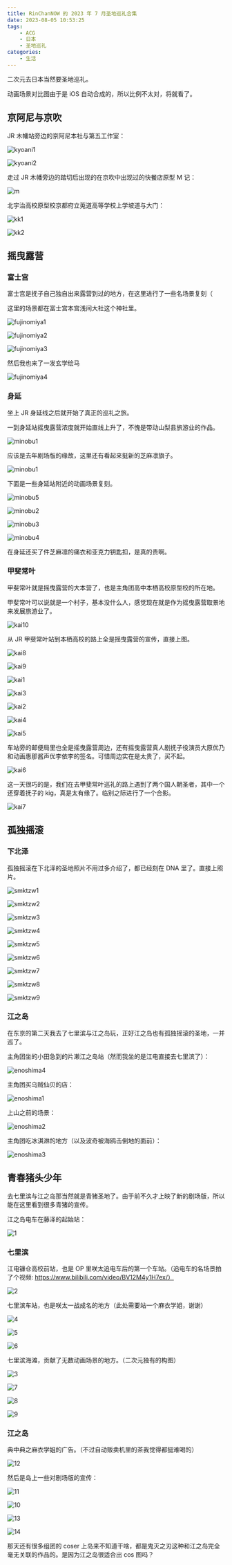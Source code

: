 ```yaml
---
title: RinChanNOW 的 2023 年 7 月圣地巡礼合集
date: 2023-08-05 10:53:25
tags: 
    - ACG
    - 日本
    - 圣地巡礼
categories: 
    - 生活
---
```


二次元去日本当然要圣地巡礼。

<!-- more -->

动画场景对比图由于是 iOS 自动合成的，所以比例不太对，将就看了。

## 京阿尼与京吹

JR 木幡站旁边的京阿尼本社与第五工作室：

![kyoani1](https://cdn.jsdelivr.net/gh/RinChanNOWWW/jsdelivrp-cdn@master/blog/images/2023-07-seichijunrei/Uji/kyoani1.jpg)

![kyoani2](https://cdn.jsdelivr.net/gh/RinChanNOWWW/jsdelivrp-cdn@master/blog/images/2023-07-seichijunrei/Uji/kyoani2.jpg)

走过 JR 木幡旁边的踏切后出现的在京吹中出现过的快餐店原型 M 记：

![m](https://cdn.jsdelivr.net/gh/RinChanNOWWW/jsdelivrp-cdn@master/blog/images/2023-07-seichijunrei/Uji/m.jpg)

北宇治高校原型校京都府立莵道高等学校上学坡道与大门：

![kk1](https://cdn.jsdelivr.net/gh/RinChanNOWWW/jsdelivrp-cdn@master/blog/images/2023-07-seichijunrei/Uji/kk1.jpg)

![kk2](https://cdn.jsdelivr.net/gh/RinChanNOWWW/jsdelivrp-cdn@master/blog/images/2023-07-seichijunrei/Uji/kk2.jpg)

## 摇曳露营

### 富士宫

富士宫是抚子自己独自出来露营到过的地方，在这里进行了一些名场景复刻（

这里的场景都在富士宫本宫浅间大社这个神社里。

![fujinomiya1](https://cdn.jsdelivr.net/gh/RinChanNOWWW/jsdelivrp-cdn@master/blog/images/2023-07-seichijunrei/Yurucamp/fujinomiya1.jpeg)

![fujinomiya2](https://cdn.jsdelivr.net/gh/RinChanNOWWW/jsdelivrp-cdn@master/blog/images/2023-07-seichijunrei/Yurucamp/fujinomiya2.jpeg)

![fujinomiya3](https://cdn.jsdelivr.net/gh/RinChanNOWWW/jsdelivrp-cdn@master/blog/images/2023-07-seichijunrei/Yurucamp/fujinomiya3.jpg)

然后我也来了一发玄学绘马

![fujinomiya4](https://cdn.jsdelivr.net/gh/RinChanNOWWW/jsdelivrp-cdn@master/blog/images/2023-07-seichijunrei/Yurucamp/fujinomiya4.jpg)

### 身延

坐上 JR 身延线之后就开始了真正的巡礼之旅。

一到身延站摇曳露营浓度就开始直线上升了，不愧是带动山梨县旅游业的作品。

![minobu1](https://cdn.jsdelivr.net/gh/RinChanNOWWW/jsdelivrp-cdn@master/blog/images/2023-07-seichijunrei/Yurucamp/minobu1.jpg)

应该是去年剧场版的缘故，这里还有看起来挺新的芝麻凛旗子。

![minobu1](https://cdn.jsdelivr.net/gh/RinChanNOWWW/jsdelivrp-cdn@master/blog/images/2023-07-seichijunrei/Yurucamp/minobu6.JPG)

下面是一些身延站附近的动画场景复刻。

![minobu5](https://cdn.jsdelivr.net/gh/RinChanNOWWW/jsdelivrp-cdn@master/blog/images/2023-07-seichijunrei/Yurucamp/minobu5.jpeg)

![minobu2](https://cdn.jsdelivr.net/gh/RinChanNOWWW/jsdelivrp-cdn@master/blog/images/2023-07-seichijunrei/Yurucamp/minobu2.jpeg)

![minobu3](https://cdn.jsdelivr.net/gh/RinChanNOWWW/jsdelivrp-cdn@master/blog/images/2023-07-seichijunrei/Yurucamp/minobu3.jpeg)

![minobu4](https://cdn.jsdelivr.net/gh/RinChanNOWWW/jsdelivrp-cdn@master/blog/images/2023-07-seichijunrei/Yurucamp/minobu4.jpeg)

在身延还买了件芝麻凛的痛衣和亚克力钥匙扣，是真的贵啊。

### 甲斐常叶

甲斐常叶就是摇曳露营的大本营了，也是主角团高中本栖高校原型校的所在地。

甲斐常叶可以说就是一个村子，基本没什么人，感觉现在就是作为摇曳露营取景地来发展旅游业了。

![kai10](https://cdn.jsdelivr.net/gh/RinChanNOWWW/jsdelivrp-cdn@master/blog/images/2023-07-seichijunrei/Yurucamp/kai10.jpg)

从 JR 甲斐常叶站到本栖高校的路上全是摇曳露营的宣传，直接上图。

![kai8](https://cdn.jsdelivr.net/gh/RinChanNOWWW/jsdelivrp-cdn@master/blog/images/2023-07-seichijunrei/Yurucamp/kai8.jpeg)

![kai9](https://cdn.jsdelivr.net/gh/RinChanNOWWW/jsdelivrp-cdn@master/blog/images/2023-07-seichijunrei/Yurucamp/kai9.jpeg)

![kai1](https://cdn.jsdelivr.net/gh/RinChanNOWWW/jsdelivrp-cdn@master/blog/images/2023-07-seichijunrei/Yurucamp/kai1.jpg)

![kai3](https://cdn.jsdelivr.net/gh/RinChanNOWWW/jsdelivrp-cdn@master/blog/images/2023-07-seichijunrei/Yurucamp/kai3.jpg)

![kai2](https://cdn.jsdelivr.net/gh/RinChanNOWWW/jsdelivrp-cdn@master/blog/images/2023-07-seichijunrei/Yurucamp/kai2.jpg)

![kai4](https://cdn.jsdelivr.net/gh/RinChanNOWWW/jsdelivrp-cdn@master/blog/images/2023-07-seichijunrei/Yurucamp/kai4.jpg)

![kai5](https://cdn.jsdelivr.net/gh/RinChanNOWWW/jsdelivrp-cdn@master/blog/images/2023-07-seichijunrei/Yurucamp/kai5.jpg)

车站旁的邮便局里也全是摇曳露营周边，还有摇曳露营真人剧抚子役演员大原优乃和动画惠那酱声优李依李的签名。可惜周边实在是太贵了，买不起。

![kai6](https://cdn.jsdelivr.net/gh/RinChanNOWWW/jsdelivrp-cdn@master/blog/images/2023-07-seichijunrei/Yurucamp/kai6.jpg)

这一天很巧的是，我们在去甲斐常叶巡礼的路上遇到了两个国人朝圣者，其中一个还穿着抚子的 kig，真是太有缘了。临别之际进行了一个合影。

![kai7](https://cdn.jsdelivr.net/gh/RinChanNOWWW/jsdelivrp-cdn@master/blog/images/2023-07-seichijunrei/Yurucamp/kai7.JPG)

## 孤独摇滚

### 下北泽

孤独摇滚在下北泽的圣地照片不用过多介绍了，都已经刻在 DNA 里了。直接上照片。

![smktzw1](https://cdn.jsdelivr.net/gh/RinChanNOWWW/jsdelivrp-cdn@master/blog/images/2023-07-seichijunrei/BTR/smktzw1.jpg)

![smktzw2](https://cdn.jsdelivr.net/gh/RinChanNOWWW/jsdelivrp-cdn@master/blog/images/2023-07-seichijunrei/BTR/smktzw2.jpg)

![smktzw3](https://cdn.jsdelivr.net/gh/RinChanNOWWW/jsdelivrp-cdn@master/blog/images/2023-07-seichijunrei/BTR/smktzw3.jpg)

![smktzw4](https://cdn.jsdelivr.net/gh/RinChanNOWWW/jsdelivrp-cdn@master/blog/images/2023-07-seichijunrei/BTR/smktzw4.jpg)

![smktzw5](https://cdn.jsdelivr.net/gh/RinChanNOWWW/jsdelivrp-cdn@master/blog/images/2023-07-seichijunrei/BTR/smktzw5.jpg)

![smktzw6](https://cdn.jsdelivr.net/gh/RinChanNOWWW/jsdelivrp-cdn@master/blog/images/2023-07-seichijunrei/BTR/smktzw6.jpg)

![smktzw7](https://cdn.jsdelivr.net/gh/RinChanNOWWW/jsdelivrp-cdn@master/blog/images/2023-07-seichijunrei/BTR/smktzw7.jpg)

![smktzw8](https://cdn.jsdelivr.net/gh/RinChanNOWWW/jsdelivrp-cdn@master/blog/images/2023-07-seichijunrei/BTR/smktzw8.jpg)

![smktzw9](https://cdn.jsdelivr.net/gh/RinChanNOWWW/jsdelivrp-cdn@master/blog/images/2023-07-seichijunrei/BTR/smktzw9.jpg)

### 江之岛

在东京的第二天我去了七里滨与江之岛玩，正好江之岛也有孤独摇滚的圣地，一并巡了。

主角团坐的小田急到的片濑江之岛站（然而我坐的是江电直接去七里滨了）：

![enoshima4](https://cdn.jsdelivr.net/gh/RinChanNOWWW/jsdelivrp-cdn@master/blog/images/2023-07-seichijunrei/BTR/enoshima4.jpg)

主角团买乌贼仙贝的店：

![enoshima1](https://cdn.jsdelivr.net/gh/RinChanNOWWW/jsdelivrp-cdn@master/blog/images/2023-07-seichijunrei/BTR/enoshima1.jpg)

上山之前的场景：

![enoshima2](https://cdn.jsdelivr.net/gh/RinChanNOWWW/jsdelivrp-cdn@master/blog/images/2023-07-seichijunrei/BTR/enoshima2.jpg)

主角团吃冰淇淋的地方（以及波奇被海鸥击倒地的面前）：

![enoshima3](https://cdn.jsdelivr.net/gh/RinChanNOWWW/jsdelivrp-cdn@master/blog/images/2023-07-seichijunrei/BTR/enoshima3.jpg)

## 青春猪头少年

去七里滨与江之岛那当然就是青猪圣地了。由于前不久才上映了新的剧场版，所以能在这里看到很多青猪的宣传。

江之岛电车在藤泽的起始站：

![1](https://cdn.jsdelivr.net/gh/RinChanNOWWW/jsdelivrp-cdn@master/blog/images/2023-07-seichijunrei/Seishunbutayaro/1.jpg)

### 七里滨

江电镰仓高校前站，也是 OP 里咲太追电车后的第一个车站。（追电车的名场景拍了个视频: https://www.bilibili.com/video/BV12M4y1H7ex/）

![2](https://cdn.jsdelivr.net/gh/RinChanNOWWW/jsdelivrp-cdn@master/blog/images/2023-07-seichijunrei/Seishunbutayaro/2.jpg)

七里滨车站，也是咲太一战成名的地方（此处需要站一个麻衣学姐，谢谢）

![4](https://cdn.jsdelivr.net/gh/RinChanNOWWW/jsdelivrp-cdn@master/blog/images/2023-07-seichijunrei/Seishunbutayaro/4.jpg)

![5](https://cdn.jsdelivr.net/gh/RinChanNOWWW/jsdelivrp-cdn@master/blog/images/2023-07-seichijunrei/Seishunbutayaro/5.jpg)

![6](https://cdn.jsdelivr.net/gh/RinChanNOWWW/jsdelivrp-cdn@master/blog/images/2023-07-seichijunrei/Seishunbutayaro/6.jpg)

七里滨海滩，贡献了无数动画场景的地方。（二次元独有的构图）

![3](https://cdn.jsdelivr.net/gh/RinChanNOWWW/jsdelivrp-cdn@master/blog/images/2023-07-seichijunrei/Seishunbutayaro/3.jpg)

![7](https://cdn.jsdelivr.net/gh/RinChanNOWWW/jsdelivrp-cdn@master/blog/images/2023-07-seichijunrei/Seishunbutayaro/7.jpg)

![8](https://cdn.jsdelivr.net/gh/RinChanNOWWW/jsdelivrp-cdn@master/blog/images/2023-07-seichijunrei/Seishunbutayaro/8.jpg)

![9](https://cdn.jsdelivr.net/gh/RinChanNOWWW/jsdelivrp-cdn@master/blog/images/2023-07-seichijunrei/Seishunbutayaro/9.jpg)

### 江之岛

典中典之麻衣学姐的广告。（不过自动贩卖机里的茶我觉得都挺难喝的）

![12](https://cdn.jsdelivr.net/gh/RinChanNOWWW/jsdelivrp-cdn@master/blog/images/2023-07-seichijunrei/Seishunbutayaro/12.jpg)

然后是岛上一些对剧场版的宣传：

![11](https://cdn.jsdelivr.net/gh/RinChanNOWWW/jsdelivrp-cdn@master/blog/images/2023-07-seichijunrei/Seishunbutayaro/11.jpg)

![10](https://cdn.jsdelivr.net/gh/RinChanNOWWW/jsdelivrp-cdn@master/blog/images/2023-07-seichijunrei/Seishunbutayaro/10.jpg)

![13](https://cdn.jsdelivr.net/gh/RinChanNOWWW/jsdelivrp-cdn@master/blog/images/2023-07-seichijunrei/Seishunbutayaro/13.jpg)

![14](https://cdn.jsdelivr.net/gh/RinChanNOWWW/jsdelivrp-cdn@master/blog/images/2023-07-seichijunrei/Seishunbutayaro/14.jpg)

那天还有很多组团的 coser 上岛来不知道干啥，都是鬼灭之刃这种和江之岛完全毫无关联的作品的。是因为江之岛很适合出 cos 图吗？
